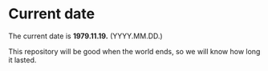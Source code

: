 # Current date

The current date is **1979.11.19.** (YYYY.MM.DD.)

This repository will be good when the world ends, so we will know how long it lasted.